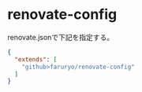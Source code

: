 # renovate-config

renovate.jsonで下記を指定する。

```json
{
  "extends": [
    "github>faruryo/renovate-config"
  ]
}
```